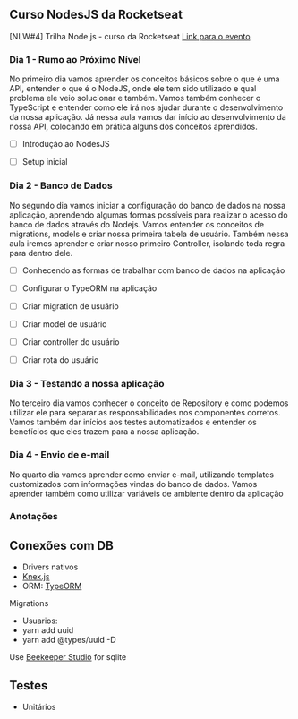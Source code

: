 ## Curso NodesJS da Rocketseat

[NLW#4] Trilha Node.js - curso da Rocketseat
[Link para o evento](https://nextlevelweek.com/episodios/node/1/edicao/4)


### Dia 1 - Rumo ao Próximo Nível

No primeiro dia vamos aprender os conceitos básicos sobre o que é uma API, entender o que é o NodeJS, onde ele tem sido utilizado e qual problema ele veio solucionar e também. Vamos também conhecer o TypeScript e entender como ele irá nos ajudar durante o desenvolvimento da nossa aplicação. Já nessa aula vamos dar início ao desenvolvimento da nossa API, colocando em prática alguns dos conceitos aprendidos.

- [ ]  Introdução ao NodesJS
- [ ]  Setup inicial


### Dia 2 - Banco de Dados

No segundo dia vamos iniciar a configuração do banco de dados na nossa aplicação, aprendendo algumas formas possíveis para realizar o acesso do banco de dados através do Nodejs. Vamos entender os conceitos de migrations, models e criar nossa primeira tabela de usuário. Também nessa aula iremos aprender e criar nosso primeiro Controller, isolando toda regra para dentro dele.

- [ ]  Conhecendo as formas de trabalhar com banco de dados na aplicação
- [ ]  Configurar o TypeORM na aplicação
- [ ]  Criar migration de usuário
- [ ]  Criar model de usuário
- [ ]  Criar controller do usuário
- [ ]  Criar rota do usuário


### Dia 3 - Testando a nossa aplicação

No terceiro dia vamos conhecer o conceito de Repository e como podemos utilizar ele para separar as responsabilidades nos componentes corretos. Vamos também dar inícios aos testes automatizados e entender os benefícios que eles trazem para a nossa aplicação.


### Dia 4 - Envio de e-mail

No quarto dia vamos aprender como enviar e-mail, utilizando templates customizados com informações vindas do banco de dados. Vamos aprender também como utilizar variáveis de ambiente dentro da aplicação


### Anotações

## Conexões com DB

- Drivers nativos
- [Knex.js](http://knexjs.org)
- ORM: [TypeORM](https://typeorm.io)

Migrations

- Usuarios: 
- yarn add uuid
- yarn add @types/uuid -D

Use [Beekeeper Studio](https://www.beekeeperstudio.io/) for sqlite

## Testes

- Unitários